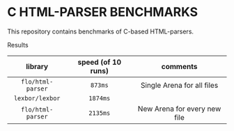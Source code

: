 # C HTML-PARSER BENCHMARKS

This repository contains benchmarks of C-based HTML-parsers.

Results

| library | speed (of 10 runs) | comments |
|:-------:|:-----:|:--------:|
| `flo/html-parser` | `873ms` | Single Arena for all files  |
| `lexbor/lexbor` | `1874ms` | |
| `flo/html-parser` | `2135ms` | New Arena for every new file |
